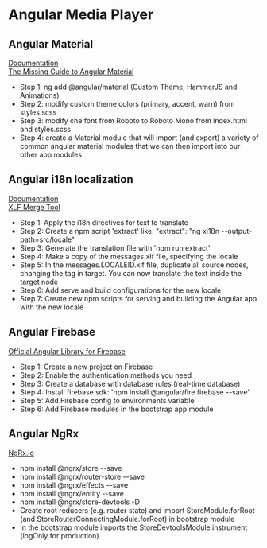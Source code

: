 # Angular Media Player

## Angular Material

[Documentation](https://material.angular.io/)  
[The Missing Guide to Angular Material](https://ultimatecourses.com/blog/the-missing-guide-to-angular-material)

- Step 1: ng add @angular/material (Custom Theme, HammerJS and Animations)
- Step 2: modify custom theme colors (primary, accent, warn) from styles.scss
- Step 3: modify che font from Roboto to Roboto Mono from index.html and styles.scss
- Step 4: create a Material module that will import (and export) a variety of common angular material modules that we can then import into our other app modules

## Angular i18n localization

[Documentation](https://angular.io/guide/i18n)  
[XLF Merge Tool](https://xlftool.com/)

- Step 1: Apply the i18n directives for text to translate
- Step 2: Create a npm script 'extract' like: "extract": "ng xi18n --output-path=src/locale"
- Step 3: Generate the translation file with 'npm run extract'
- Step 4: Make a copy of the messages.xlf file, specifying the locale
- Step 5: In the messages.LOCALEID.xlf file, duplicate all source nodes, changing the tag in target. You can now translate the text inside the target node
- Step 6: Add serve and build configurations for the new locale
- Step 7: Create new npm scripts for serving and building the Angular app with the new locale

## Angular Firebase

[Official Angular Library for Firebase](https://github.com/angular/angularfire2)

- Step 1: Create a new project on Firebase
- Step 2: Enable the authentication methods you need
- Step 3: Create a database with database rules (real-time database)
- Step 4: Install firebase sdk: 'npm install @angular/fire firebase --save'
- Step 5: Add Firebase config to environments variable
- Step 6: Add Firebase modules in the bootstrap app module

## Angular NgRx

[NgRx.io](https://ngrx.io/)

- npm install @ngrx/store --save
- npm install @ngrx/router-store --save
- npm install @ngrx/effects --save
- npm install @ngrx/entity --save
- npm install @ngrx/store-devtools -D
- Create root reducers (e.g. router state) and import StoreModule.forRoot (and StoreRouterConnectingModule.forRoot) in bootstrap module
- In the bootstrap module imports the StoreDevtoolsModule.instrument (logOnly for production)
